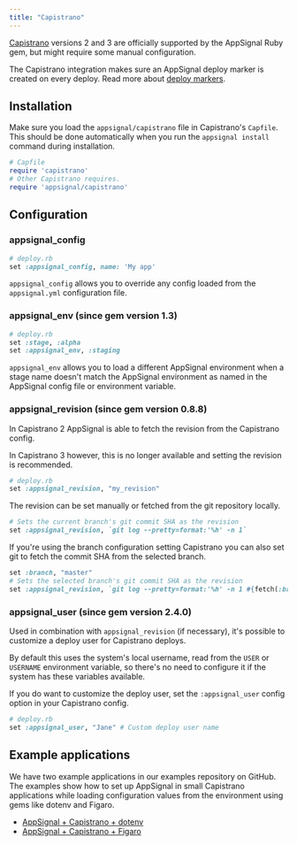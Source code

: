 ```yaml
---
title: "Capistrano"
---
```


[Capistrano](http://capistranorb.com/) versions 2 and 3 are officially
supported by the AppSignal Ruby gem, but might require some manual
configuration.

The Capistrano integration makes sure an AppSignal deploy marker is created on
every deploy. Read more about
[deploy markers](/appsignal/terminology.html#markers).

## Installation

Make sure you load the `appsignal/capistrano` file in Capistrano's `Capfile`.
This should be done automatically when you run the `appsignal install` command
during installation.

```ruby
# Capfile
require 'capistrano'
# Other Capistrano requires.
require 'appsignal/capistrano'
```

## Configuration

### appsignal_config

```ruby
# deploy.rb
set :appsignal_config, name: 'My app'
```

`appsignal_config` allows you to override any config loaded from the
`appsignal.yml` configuration file.

### appsignal_env (since gem version 1.3)

```ruby
# deploy.rb
set :stage, :alpha
set :appsignal_env, :staging
```

`appsignal_env` allows you to load a different AppSignal environment when a
stage name doesn't match the AppSignal environment as named in the AppSignal
config file or environment variable.

### appsignal_revision (since gem version 0.8.8)

In Capistrano 2 AppSignal is able to fetch the revision from the Capistrano
config.

In Capistrano 3 however, this is no longer available and setting the
revision is recommended.

```ruby
# deploy.rb
set :appsignal_revision, "my_revision"
```

The revision can be set manually or fetched from the git repository locally.

```ruby
# Sets the current branch's git commit SHA as the revision
set :appsignal_revision, `git log --pretty=format:'%h' -n 1`
```

If you're using the branch configuration setting Capistrano you can also set
git to fetch the commit SHA from the selected branch.

```ruby
set :branch, "master"
# Sets the selected branch's git commit SHA as the revision
set :appsignal_revision, `git log --pretty=format:'%h' -n 1 #{fetch(:branch)}`
```

### appsignal_user (since gem version 2.4.0)

Used in combination with `appsignal_revision` (if necessary), it's possible to customize a deploy user for Capistrano deploys.

By default this uses the system's local username, read from the `USER` or `USERNAME` environment variable, so there's no need to configure it if the system has these variables available.

If you do want to customize the deploy user, set the `:appsignal_user` config option in your Capistrano config.

```ruby
# deploy.rb
set :appsignal_user, "Jane" # Custom deploy user name
```

## Example applications

We have two example applications in our examples repository on GitHub. The
examples show how to set up AppSignal in small Capistrano applications while
loading configuration values from the environment using gems like dotenv and
Figaro.

- [AppSignal + Capistrano + dotenv][example-dotenv-app]
- [AppSignal + Capistrano + Figaro][example-figaro-app]

[example-dotenv-app]: https://github.com/appsignal/appsignal-examples/tree/capistrano+dotenv
[example-figaro-app]: https://github.com/appsignal/appsignal-examples/tree/capistrano+figaro

